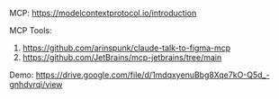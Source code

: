 MCP: https://modelcontextprotocol.io/introduction

MCP Tools: 
1. https://github.com/arinspunk/claude-talk-to-figma-mcp
2. https://github.com/JetBrains/mcp-jetbrains/tree/main

Demo: https://drive.google.com/file/d/1mdqxyenuBbg8Xqe7kO-Q5d_-gnhdvrqi/view
